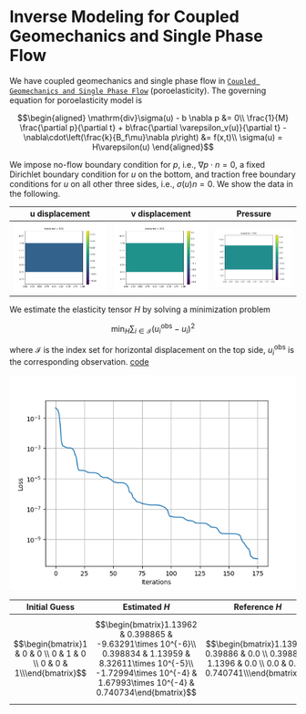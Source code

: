 # Inverse Modeling for Coupled Geomechanics and Single Phase Flow

We have coupled geomechanics and single phase flow in [`Coupled Geomechanics and Single Phase Flow`](https://kailaix.github.io/PoreFlow.jl/dev/coupled/) (poroelasticity). The governing equation for poroelasticity model is 

$$\begin{aligned}
\mathrm{div}\sigma(u) - b \nabla p &= 0\\
\frac{1}{M} \frac{\partial p}{\partial t} + b\frac{\partial \varepsilon_v(u)}{\partial t} - \nabla\cdot\left(\frac{k}{B_f\mu}\nabla p\right) &= f(x,t)\\
\sigma(u) = H\varepsilon(u)
\end{aligned}$$

We impose no-flow boundary condition for $p$, i.e., $\nabla p \cdot n=0$, a fixed Dirichlet boundary condition for $u$ on the bottom, and traction free boundary conditions for $u$ on all other three sides, i.e., $\sigma(u)n = 0$. We show the data in the following. 



| u displacement              | v displacement              | Pressure                    |
| --------------------------- | --------------------------- | --------------------------- |
| ![](./assets/disp_u_tf.gif) | ![](./assets/disp_v_tf.gif) | ![](./assets/disp_p_tf.gif) |

We estimate the elasticity tensor $H$ by solving a minimization problem 

$$\min_H \sum_{i\in\mathcal{I}} (u^{\mathrm{obs}}_i-u_i)^2$$

where $\mathcal{I}$ is the index set for horizontal displacement  on the top side, $u^{\mathrm{obs}}_i$ is the corresponding observation. [code](https://github.com/kailaix/PoreFlow.jl/blob/master/research/poroelasticity/invpi.jl)



![](./assets/loss.png)

| Initial Guess                                                | Estimated $H$                                                | Reference $H$                                                |
| ------------------------------------------------------------ | ------------------------------------------------------------ | ------------------------------------------------------------ |
| $$\begin{bmatrix}1 &   0 & 0 \\ 0 & 1  & 0 \\ 0    &  0    &  1\\\end{bmatrix}$$ | $$\begin{bmatrix}1.13962  &    0.398865     & -9.63291\times 10^{-6}\\  0.398834   &  1.13959 &       8.32611\times 10^{-5}\\ -1.72994\times 10^{-4} & 1.67993\times 10^{-4}   & 0.740734\end{bmatrix}$$ | $$\begin{bmatrix}1.1396 &   0.39886 & 0.0 \\ 0.39886 & 1.1396  & 0.0 \\ 0.0    &  0.0    &  0.740741\\\end{bmatrix}$$ |



